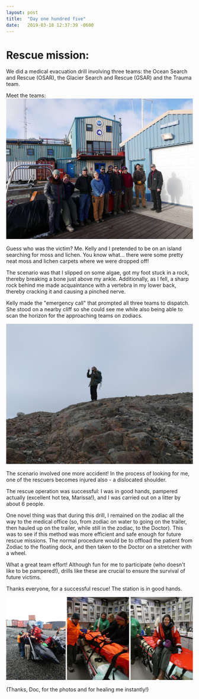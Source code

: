 ```yaml
---
layout: post
title:  "Day one hundred five"
date:   2019-03-18 12:37:39 -0600
---
```

# Rescue mission:
We did a medical evacuation drill involving three teams: the Ocean Search and Rescue (OSAR), the Glacier Search and Rescue (GSAR) and the Trauma team. 

Meet the teams:
![OSAR, GSAR and Trauma](/assets/blog_photos/190318/Threeteams.jpg)

Guess who was the victim? Me. 
Kelly and I pretended to be on an island searching for moss and lichen. You know what... there were some pretty neat moss and lichen carpets where we were dropped off! 

The scenario was that I slipped on some algae, got my foot stuck in a rock, thereby breaking a bone just above my ankle. Additionally, as I fell, a sharp rock behind me made acquaintance with a vertebra in my lower back, thereby cracking it and causing a pinched nerve. 

Kelly made the "emergency call" that prompted all three teams to dispatch. She stood on a nearby cliff so she could see me while also being able to scan the horizon for the approaching teams on zodiacs. 

![Kelly calling in the emergency](/assets/blog_photos/190318/KellyCallingEmergency.jpg)

The scenario involved one more accident! In the process of looking for me, one of the rescuers becomes injured also - a dislocated shoulder. 

The rescue operation was successful: I was in good hands, pampered actually (excellent hot tea, Marissa!), and I was carried out on a litter by about 6 people. 

One novel thing was that during this drill, I remained on the zodiac all the way to the medical office (so, from zodiac on water to going on the trailer, then hauled up on the trailer, while still in the zodiac, to the Doctor). This was to see if this method was more efficient and safe enough for future rescue missions.  The normal procedure would be to offload the patient from Zodiac to the floating dock, and then taken to the Doctor on a stretcher with a wheel.

What a great team effort! Although fun for me to participate (who doesn't like to be pampered!), drills like these are crucial to ensure the survival of future victims. 

Thanks everyone, for a successful rescue! The station is in good hands. 

![Arrived safely](/assets/blog_photos/190318/Rescue.jpg)

(Thanks, Doc, for the photos and for healing me instantly!)